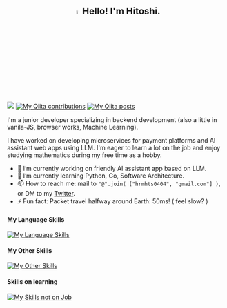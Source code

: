 <script src="./yourhost/platonicsvg.js" type="text/javascript" charset="utf-8" async defer></script>

<div>
  <platonic-svg></platonic-svg>
</div>

<h2 align="center"><a href="https://www.gautamkrishnar.com/"><img src="https://media.giphy.com/media/hvRJCLFzcasrR4ia7z/giphy.gif" width="5%"></a>Hello! I'm Hitoshi.</h2>

[![](https://komarev.com/ghpvc/?username=hitoshi44)](https://github.com/antonkomarev/github-profile-views-counter)
[![My Qiita contributions](https://qiita-badge.apiapi.app/s/hitoshi44/contributions.svg)](http://qiita.com/hitoshi44)
[![My Qiita posts](https://qiita-badge.apiapi.app/s/hitoshi44/posts.svg)](http://qiita.com/hitoshi44)

I'm a junior developer specializing in backend development (also a little in vanila-JS, browser works, Machine Learning).

I have worked on developing microservices for payment platforms and AI assistant web apps using LLM. I'm eager to learn a lot on the job and enjoy studying mathematics during my free time as a hobby.

- 🔭 I’m currently working on friendly AI assistant app based on LLM.
- 🌱 I’m currently learning Python, Go, Software Architecture.
- 📫 How to reach me: mail to `"@".join( ["hrmhts0404", "gmail.com"] )`, or DM to my [Twitter](https://twitter.com/hitoshi404).
- ⚡ Fun fact: Packet travel halfway around Earth: 50ms! ( feel slow? )

#### My Language Skills
[![My Language Skills](https://skillicons.dev/icons?i=go,python,js,bash)](https://skillicons.dev)
#### My Other Skills
[![My Other Skills](https://skillicons.dev/icons?i=linux,git,docker,kubernetes,,mysql,nginx,nodejs,aws)](https://skillicons.dev)
#### Skills on learning
[![My Skills not on Job](https://skillicons.dev/icons?i=rust,nim,c,sqlite)](https://skillicons.dev)
